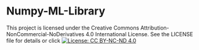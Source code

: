# Numpy-ML-Library

This project is licensed under the Creative Commons Attribution-NonCommercial-NoDerivatives 4.0 International License. See the LICENSE file for details or click [![License: CC BY-NC-ND 4.0](https://img.shields.io/badge/License-CC%20BY--NC--ND%204.0-lightgrey.svg)](https://creativecommons.org/licenses/by-nc-nd/4.0/)

